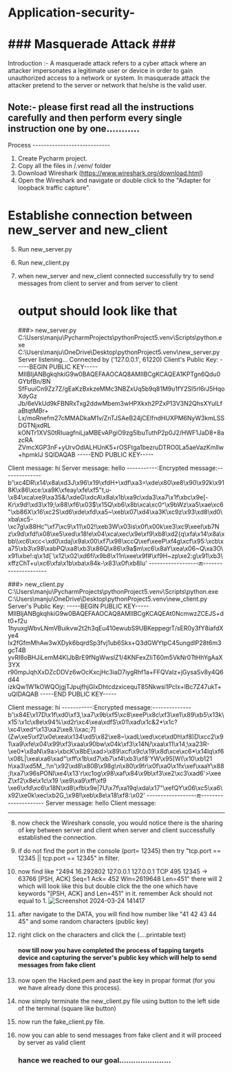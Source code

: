 # Application-security-

<h1>### Masquerade Attack ###</h1>

Introduction :- A masquerade attack refers to a cyber attack where an attacker impersonates a legitimate user or device in order to gain unauthorized access to a network or                 system. In masquerade attack the attacker pretend to the server or network that he/she is the valid user.

<h2>Note:- please first read all the instructions carefully and then perform every single instruction one by one...........</h2>
Process ----------------------------

1. Create Pycharm project.
2. Copy all the files in /.venv/ folder
3. Download Wireshark (https://www.wireshark.org/download.html)
4. Open the Wireshark and navigate or double click to the "Adapter for loopback traffic capture".

# Establishe connection between new_server and new_client
5. Run new_server.py
6. Run new_client.py
7. when new_server and new_client connected successfully try to send messages
   from client to server and from server to client

   # output should look like that
   ###>  new_server.py
   C:\Users\manju\PycharmProjects\pythonProject5\.venv\Scripts\python.exe C:\Users\manju\OneDrive\Desktop\pythonProject5\.venv\new_server.py 
Server listening...
Connected by ('127.0.0.1', 61220)
Client's Public Key:
-----BEGIN PUBLIC KEY-----
MIIBIjANBgkqhkiG9w0BAQEFAAOCAQ8AMIIBCgKCAQEA1KPTgn6Qdu0GYbfBn/BN
SfFuuiCn9Zz7Z/gEaKzBxkzeMMc3NBZxUq5b9q81M9u1fY2Sl5rl6rJ5HqoXdyGz
Jb/6eVkUd9kFBNRxTxg2ddwMbem3wHPXkxh2PZxP13V3N2QhsXYuILfaBtqtMBr+
Lx/moRnefm27cMMADkaM1v/ZnTJSAeB24jCEIfndHUXPM6NyW3kmLSSDGTNjxdRL
kONTr1XVS0tRIuagfniLjaMBEvAPgiO9zg5lbuTuthP2p0J2/HWF1JaD8+8azcRA
ZVmcXGP3nF+yUrvOdlALHUnK5+rOSFtga1bezruDTRO0La5aeVazKmlIw+hpmkIJ
SQIDAQAB
-----END PUBLIC KEY-----

Client message:  hi
Server message: hello
-----------:Encrypted message:--------------
b'\xc4DR\x14\x8a\xd3J\x96\x19\xfdH+\xdf\xa3=\xde\x80\xe8\x90\x92k\x918K\x86\xce:\xa9K\xfeay\xfe\xf5"t,u-\x84\xca\xe9\xa35&/\xdeG\xdcA\x8a\x1b\xa9c\xda3\xa7\x1f\xbc\x9e[-Kr\x9d!\xd3\x19;\x88\xf6\x03$\x15Q\xb6\x8b\xca\xc0^\x9bWz\xa5\xae\xc6"\xb86X\x16\xc2S\xd6\xde\xfd\xa5~\xeb\x07\xd4\xa3K\xc9z\x93\xd8\xd0\xba\xc5-\xc7g\x88Hc"\xf7\xc9\x11\x02!\xeb3W\x03is\x0f\x00k\xe3\xc9\xeeI\xb7N z\x9d\xfd!\x08\xe5\xed\x18!e\x04\xca\xec\x9e\xf9\xb8\xd2{q\xfa\x14\x8a\xbb\\\xc6\xcc<\xd0\xdaj\x9a\x00\xf7\x98\xccQ\xef\xeeP\xf4g\xcf\x95:\xcb\xa75\xb3\x98\xabPQ\xa8\xb3\x86Q\x86\x9a$m\xc6\x8aY\xea\x06~Q\xa3O\x91\xbe!:q\x1d[`\x12\x02\xd6fi\x9b8\x11n\xee\x9f#\xf9H~zp\xe2:g\x91\xb3\xffzChT+u\xc6\xfa\x1b\xba\x84k-\x83\x0f\xb8Iu'
------------------:end:---------------------

  ###> new_client.py
C:\Users\manju\PycharmProjects\pythonProject5\.venv\Scripts\python.exe C:\Users\manju\OneDrive\Desktop\pythonProject5\.venv\new_client.py 
Server's Public Key:
-----BEGIN PUBLIC KEY-----
MIIBIjANBgkqhkiG9w0BAQEFAAOCAQ8AMIIBCgKCAQEAt0NcmwzZCEJS+dt0+f2u
1hyuxgWbvLNmVBuikvw2t2h3qEu410ewubS9UBKeppegrT/sER0y3fY8iafdXye4
Ix2fGfmMhAw3wXDyk6bqrdSp3fvj1ub6Skx+Q3dGWYtpC45ungdlP28t6m3gcT4B
yvRI8oBHJiLemM4KIJbBrE9fNgWwsIZ1/4KNFexZIiT60m5VkNr0TtHhYgAaX3YX
r90mpJqhXxDZcDDVz6wOcKxcjHc3iaD7iygRhf1a+FFQVaIz+jGysaSv8y4Q6d44
izkQw1W1kOWQOjgjTJpujfhjGIxDhtcdzxicequT85Nkwsi1PcIx+lBc7Z47ukT+
uQIDAQAB
-----END PUBLIC KEY-----

Client message: hi
-----------:Encrypted message:--------------
b'\x84E\x17D\x1f\xd0\xf3,\xa7\x9b\xf5\xc8\xeeP\x8c\xf3\xe1\x89\xb5\x13k\x15:\x1c\x8e\x94%\xd2r\xc4\xea\xdfS\x01\xad\x1c&2*\x1c?\xc4\xed^\x13\xa2\xe8.\\\xac;7](Zw\xe5\xf2\x0e\xea\x134\xd5\x82\xe8~\xadL\xed\xce\xd0h\xf8)D\xcc2\x91\xa9\xfe\x04\x99\xf3\xaa\x90bw\x04k\xf3\x14N/\xaa\x11\x14;\xa23R-\xe0*\x8aN\x9a>\xbcK\x8bE\xad>\x89\xcf\x9c\x19\x8d\xce\xc6*\x14lq\xf6\x08L|\xea\xa6\xad"\xff\x1b\xd7\xb7\xf4\xb3\xf8\'YW\x95[W(\x10\xb121 h\xa3\xd5M_.!\n\'\x92\xd8\x80B\x98g\n\x80\x9fr\x0f\xa0\x1fx\xef\xaaY\x88;I\xa7\x96sPONl\xe4\x13\'r\xc1og\x98\xaf\x84\x9b\xf3\xe2\xc3\xad6\'>\xeeZ\xf2\x8e\x1c\x19 \xe9\xa9\xff\xf9 \xe6\xfd\xc6\x18N\xd8\xfb\x9e|7U\x7f\xa19q\xda\x17"\xefQY\x06\xc5\xa6\x92\xe0k\xec\xb2G_\x98!\xeb\x8e\x18\xf8:\x02'
------------------:end:---------------------
Server message: hello
Client message: 


-------------------------------------------------------------------------------------------


8. now check the Wireshark console, you would notice there is the sharing of key between server and client when server and client successfully established the connection.
9. if do not find the port in the console (port= 12345) then try "tcp.port == 12345 || tcp.port == 12345" in filter.
10. now find like "2494 16.292802     127.0.0.1     127.0.0.1    TCP    495 12345 -> 63766  [PSH, ACK]  Seq=1 Ack= 452 Win=2619648 Len=451"
    there will 2 which will look like this but double click the the one which have keywords "[PSH, ACK] and Len=451" in it. remember Ack should not equal to 1.
    ![Screenshot 2024-03-24 141417](https://github.com/the-zoomeee/Application-security-/assets/154297263/db0a40bb-6d82-448d-a5ef-8e3dfba367aa)
12. after navigate to the DATA, you will find how number like "41 42 43 44 45" and some random characters (public key)
13. right click on the characters and click the (....printable text)


    #### now till now you have completed the process of tapping targets device and capturing the server's public key which will help to send messages from fake client
14. now open the Hacked.pem and past the key in propar format (for you we have already done this process).
15. now simply terminate the new_client.py file using button to the left side of the terminal (square like button)
16. now run the fake_client.py file.
17. now you can able to send messages from fake client and it will proceed by server as valid client


    ### hance we reached to our goal......................
